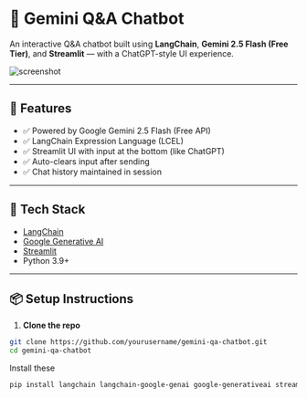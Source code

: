 # 🤖 Gemini Q&A Chatbot

An interactive Q&A chatbot built using **LangChain**, **Gemini 2.5 Flash (Free Tier)**, and **Streamlit** — with a ChatGPT-style UI experience.

![screenshot](https://your-screenshot-link.com) <!-- Optional -->

---

## 🚀 Features

- ✅ Powered by Google Gemini 2.5 Flash (Free API)
- ✅ LangChain Expression Language (LCEL)
- ✅ Streamlit UI with input at the bottom (like ChatGPT)
- ✅ Auto-clears input after sending
- ✅ Chat history maintained in session

---

## 🧠 Tech Stack

- [LangChain](https://github.com/langchain-ai/langchain)
- [Google Generative AI](https://ai.google.dev/)
- [Streamlit](https://streamlit.io/)
- Python 3.9+

---

## 📦 Setup Instructions

1. **Clone the repo**

```bash
git clone https://github.com/yourusername/gemini-qa-chatbot.git
cd gemini-qa-chatbot
```

Install these
```bash
pip install langchain langchain-google-genai google-generativeai streamlit python-dotenv

